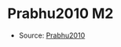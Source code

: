 <a name="material" />

# Prabhu2010 M2
<script type="application/ld+json">
  {
    "@context": "https://schema.org/",
    "@type": "ChemicalSubstance",
    "http://purl.org/dc/terms/conformsTo":
      {
        "@type": "CreativeWork",
        "@id": "https://bioschemas.org/profiles/ChemicalSubstance/0.4-RELEASE/"
      },
    "@id": "https://egonw.github.io/nanowiki/nanowiki431.html#material",
    "name": "Prabhu2010 M2",
    "sameAs": "http://127.0.0.1/mediawiki/index.php/Special:URIResolver/Prabhu2010_M2"
  }
</script>


* Source: [Prabhu2010](Prabhu2010.md)
